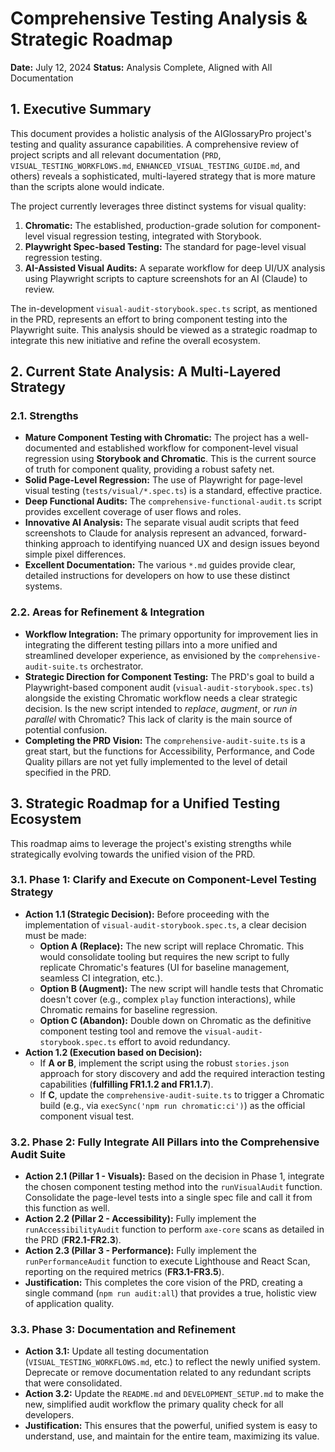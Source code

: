 # Comprehensive Testing Analysis & Strategic Roadmap

**Date:** July 12, 2024
**Status:** Analysis Complete, Aligned with All Documentation

## 1. Executive Summary

This document provides a holistic analysis of the AIGlossaryPro project's testing and quality assurance capabilities. A comprehensive review of project scripts and all relevant documentation (`PRD`, `VISUAL_TESTING_WORKFLOWS.md`, `ENHANCED_VISUAL_TESTING_GUIDE.md`, and others) reveals a sophisticated, multi-layered strategy that is more mature than the scripts alone would indicate.

The project currently leverages three distinct systems for visual quality:
1.  **Chromatic:** The established, production-grade solution for component-level visual regression testing, integrated with Storybook.
2.  **Playwright Spec-based Testing:** The standard for page-level visual regression testing.
3.  **AI-Assisted Visual Audits:** A separate workflow for deep UI/UX analysis using Playwright scripts to capture screenshots for an AI (Claude) to review.

The in-development `visual-audit-storybook.spec.ts` script, as mentioned in the PRD, represents an effort to bring component testing into the Playwright suite. This analysis should be viewed as a strategic roadmap to integrate this new initiative and refine the overall ecosystem.

## 2. Current State Analysis: A Multi-Layered Strategy

### 2.1. Strengths

*   **Mature Component Testing with Chromatic:** The project has a well-documented and established workflow for component-level visual regression using **Storybook and Chromatic**. This is the current source of truth for component quality, providing a robust safety net.
*   **Solid Page-Level Regression:** The use of Playwright for page-level visual testing (`tests/visual/*.spec.ts`) is a standard, effective practice.
*   **Deep Functional Audits:** The `comprehensive-functional-audit.ts` script provides excellent coverage of user flows and roles.
*   **Innovative AI Analysis:** The separate visual audit scripts that feed screenshots to Claude for analysis represent an advanced, forward-thinking approach to identifying nuanced UX and design issues beyond simple pixel differences.
*   **Excellent Documentation:** The various `*.md` guides provide clear, detailed instructions for developers on how to use these distinct systems.

### 2.2. Areas for Refinement & Integration

*   **Workflow Integration:** The primary opportunity for improvement lies in integrating the different testing pillars into a more unified and streamlined developer experience, as envisioned by the `comprehensive-audit-suite.ts` orchestrator.
*   **Strategic Direction for Component Testing:** The PRD's goal to build a Playwright-based component audit (`visual-audit-storybook.spec.ts`) alongside the existing Chromatic workflow needs a clear strategic decision. Is the new script intended to *replace*, *augment*, or *run in parallel* with Chromatic? This lack of clarity is the main source of potential confusion.
*   **Completing the PRD Vision:** The `comprehensive-audit-suite.ts` is a great start, but the functions for Accessibility, Performance, and Code Quality pillars are not yet fully implemented to the level of detail specified in the PRD.

## 3. Strategic Roadmap for a Unified Testing Ecosystem

This roadmap aims to leverage the project's existing strengths while strategically evolving towards the unified vision of the PRD.

### 3.1. Phase 1: Clarify and Execute on Component-Level Testing Strategy

*   **Action 1.1 (Strategic Decision):** Before proceeding with the implementation of `visual-audit-storybook.spec.ts`, a clear decision must be made:
    *   **Option A (Replace):** The new script will replace Chromatic. This would consolidate tooling but requires the new script to fully replicate Chromatic's features (UI for baseline management, seamless CI integration, etc.).
    *   **Option B (Augment):** The new script will handle tests that Chromatic doesn't cover (e.g., complex `play` function interactions), while Chromatic remains for baseline regression.
    *   **Option C (Abandon):** Double down on Chromatic as the definitive component testing tool and remove the `visual-audit-storybook.spec.ts` effort to avoid redundancy.
*   **Action 1.2 (Execution based on Decision):**
    *   If **A or B**, implement the script using the robust `stories.json` approach for story discovery and add the required interaction testing capabilities (**fulfilling FR1.1.2 and FR1.1.7**).
    *   If **C**, update the `comprehensive-audit-suite.ts` to trigger a Chromatic build (e.g., via `execSync('npm run chromatic:ci')`) as the official component visual test.

### 3.2. Phase 2: Fully Integrate All Pillars into the Comprehensive Audit Suite

*   **Action 2.1 (Pillar 1 - Visuals):** Based on the decision in Phase 1, integrate the chosen component testing method into the `runVisualAudit` function. Consolidate the page-level tests into a single spec file and call it from this function as well.
*   **Action 2.2 (Pillar 2 - Accessibility):** Fully implement the `runAccessibilityAudit` function to perform `axe-core` scans as detailed in the PRD (**FR2.1-FR2.3**).
*   **Action 2.3 (Pillar 3 - Performance):** Fully implement the `runPerformanceAudit` function to execute Lighthouse and React Scan, reporting on the required metrics (**FR3.1-FR3.5**).
*   **Justification:** This completes the core vision of the PRD, creating a single command (`npm run audit:all`) that provides a true, holistic view of application quality.

### 3.3. Phase 3: Documentation and Refinement

*   **Action 3.1:** Update all testing documentation (`VISUAL_TESTING_WORKFLOWS.md`, etc.) to reflect the newly unified system. Deprecate or remove documentation related to any redundant scripts that were consolidated.
*   **Action 3.2:** Update the `README.md` and `DEVELOPMENT_SETUP.md` to make the new, simplified audit workflow the primary quality check for all developers.
*   **Justification:** This ensures that the powerful, unified system is easy to understand, use, and maintain for the entire team, maximizing its value. 